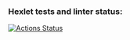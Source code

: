 ### Hexlet tests and linter status:
[![Actions Status](https://github.com/DaniilKornilov/java-project-71/actions/workflows/hexlet-check.yml/badge.svg)](https://github.com/DaniilKornilov/java-project-71/actions)